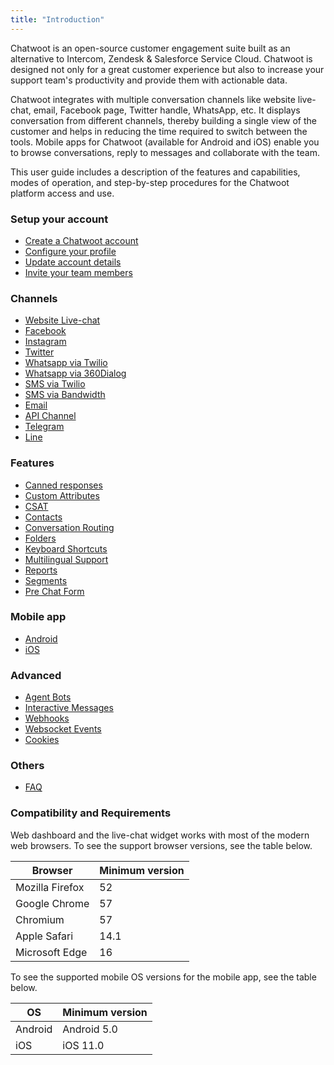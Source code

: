 ```yaml
---
title: "Introduction"
---
```


Chatwoot is an open-source customer engagement suite built as an alternative to Intercom, Zendesk & Salesforce Service Cloud. Chatwoot is designed not only for a great customer experience but also to increase your support team's productivity and provide them with actionable data.

Chatwoot integrates with multiple conversation channels like website live-chat, email, Facebook page, Twitter handle, WhatsApp, etc. It displays conversation from different channels, thereby building a single view of the customer and helps in reducing the time required to switch between the tools. Mobile apps for Chatwoot (available for Android and iOS) enable you to browse conversations, reply to messages and collaborate with the team.

This user guide includes a description of the features and capabilities, modes of operation, and step-by-step procedures for the Chatwoot platform access and use.

### Setup your account

- [Create a Chatwoot account](/docs/user-guide/setup-your-account/create-an-account)
- [Configure your profile](/docs/user-guide/setup-your-account/configure-your-profile)
- [Update account details](/docs/user-guide/setup-your-account/configure-account-details)
- [Invite your team members](/docs/user-guide/add-agent-settings)

### Channels

- [Website Live-chat](/docs/product/channels/live-chat/create-website-channel)
- [Facebook](/docs/product/channels/facebook)
- [Instagram](/docs/product/channels/instagram)
- [Twitter](/docs/product/channels/twitter)
- [Whatsapp via Twilio](/docs/product/channels/whatsapp/twilio)
- [Whatsapp via 360Dialog](/docs/product/channels/whatsapp/360dialog)
- [SMS via Twilio](/docs/product/channels/sms/twilio)
- [SMS via Bandwidth](/docs/product/channels/sms/bandwidth)
- [Email](/docs/product/channels/email/create-channel)
- [API Channel](/docs/product/channels/api/create-channel)
- [Telegram](/docs/product/channels/telegram)
- [Line](/docs/product/channels/line)

### Features

- [Canned responses](/docs/user-guide/features/canned-responses)
- [Custom Attributes](/docs/user-guide/features/custom-attributes)
- [CSAT](/docs/user-guide/features/csat)
- [Contacts](/docs/user-guide/contacts)
- [Conversation Routing](/docs/product/inbox/routing-conversations-round-robin)
- [Folders](/docs/user-guide/features/folders)
- [Keyboard Shortcuts](/docs/user-guide/features/keyboard-shortcuts)
- [Multilingual Support](/docs/user-guide/features/multilingual-support)
- [Reports](/docs/user-guide/reports)
- [Segments](/docs/user-guide/features/segments)
- [Pre Chat Form](/docs/user-guide/features/pre-chat-form)

### Mobile app

- [Android](/docs/product/mobile-app/android)
- [iOS](/docs/product/mobile-app/ios)

### Advanced

- [Agent Bots](/docs/product/others/agent-bots)
- [Interactive Messages](/docs/product/others/interactive-messages)
- [Webhooks](/docs/product/features/webhooks)
- [Websocket Events](/product/others/websocket-events)
- [Cookies](/product/others/cookies)

### Others
- [FAQ](/docs/product/others/faq)

### Compatibility and Requirements

Web dashboard and the live-chat widget works with most of the modern web browsers. To see the support browser versions, see the table below.

| Browser         | Minimum version |
| --------------- | --------------- |
| Mozilla Firefox | 52              |
| Google Chrome   | 57              |
| Chromium        | 57              |
| Apple Safari    | 14.1            |
| Microsoft Edge  | 16              |

To see the supported mobile OS versions for the mobile app, see the table below.

| OS      | Minimum version |
| ------- | --------------- |
| Android | Android 5.0     |
| iOS     | iOS 11.0        |
